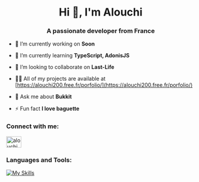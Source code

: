 <h1 align="center">Hi 👋, I'm Alouchi</h1>
<h3 align="center">A passionate developer from France</h3>


- 🔭 I’m currently working on **Soon**

- 🌱 I’m currently learning **TypeScript, AdonisJS**

- 👯 I’m looking to collaborate on **Last-Life**

- 👨‍💻 All of my projects are available at [https://alouchi200.free.fr/porfolio/](https://alouchi200.free.fr/porfolio/)

- 💬 Ask me about **Bukkit**

- ⚡ Fun fact **I love baguette**

<h3 align="left">Connect with me:</h3>
<p align="left">
<a href="https://discord.gg/alouchi" target="blank"><img align="center" src="https://raw.githubusercontent.com/rahuldkjain/github-profile-readme-generator/master/src/images/icons/Social/discord.svg" alt="alouchi" height="30" width="40" /></a>
</p>

<h3 align="left">Languages and Tools:</h3>

[![My Skills](https://skillicons.dev/icons?i=java,kotlin,nodejs,figma&theme=light)](https://skillicons.dev)

